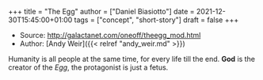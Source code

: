 +++
title = "The Egg"
author = ["Daniel Biasiotto"]
date = 2021-12-30T15:45:00+01:00
tags = ["concept", "short-story"]
draft = false
+++

-   Source: <http://galactanet.com/oneoff/theegg_mod.html>
-   Author: [Andy Weir]({{< relref "andy_weir.md" >}})

Humanity is all people at the same time, for every life till the end.
**God** is the creator of the _Egg_, the protagonist is just a fetus.
